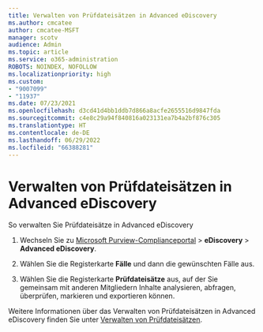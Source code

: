 ```yaml
---
title: Verwalten von Prüfdateisätzen in Advanced eDiscovery
ms.author: cmcatee
author: cmcatee-MSFT
manager: scotv
audience: Admin
ms.topic: article
ms.service: o365-administration
ROBOTS: NOINDEX, NOFOLLOW
ms.localizationpriority: high
ms.custom:
- "9007099"
- "11937"
ms.date: 07/23/2021
ms.openlocfilehash: d3cd41d4bb1ddb7d866a8acfe2655516d9847fda
ms.sourcegitcommit: c4e8c29a94f840816a023131ea7b4a2bf876c305
ms.translationtype: HT
ms.contentlocale: de-DE
ms.lasthandoff: 06/29/2022
ms.locfileid: "66388281"
---
```

# <a name="managing-review-sets-in-advanced-ediscovery"></a>Verwalten von Prüfdateisätzen in Advanced eDiscovery

So verwalten Sie Prüfdateisätze in Advanced eDiscovery

1. Wechseln Sie zu [Microsoft Purview-Complianceportal](https://compliance.microsoft.com/) > **eDiscovery** > **Advanced eDiscovery**.

1. Wählen Sie die Registerkarte **Fälle** und dann die gewünschten Fälle aus.

1. Wählen Sie die Registerkarte **Prüfdateisätze** aus, auf der Sie gemeinsam mit anderen Mitgliedern Inhalte analysieren, abfragen, überprüfen, markieren und exportieren können.

Weitere Informationen über das Verwalten von Prüfdateisätzen in Advanced eDiscovery finden Sie unter [Verwalten von Prüfdateisätzen](https://docs.microsoft.com/microsoft-365/compliance/managing-review-sets).